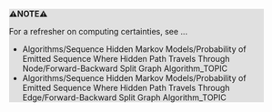 <div style="margin:2em; background-color: #e0e0e0;">

<strong>⚠️NOTE️️️⚠️</strong>

For a refresher on computing certainties, see ...

* Algorithms/Sequence Hidden Markov Models/Probability of Emitted Sequence Where Hidden Path Travels Through Node/Forward-Backward Split Graph Algorithm_TOPIC
* Algorithms/Sequence Hidden Markov Models/Probability of Emitted Sequence Where Hidden Path Travels Through Edge/Forward-Backward Split Graph Algorithm_TOPIC
</div>

